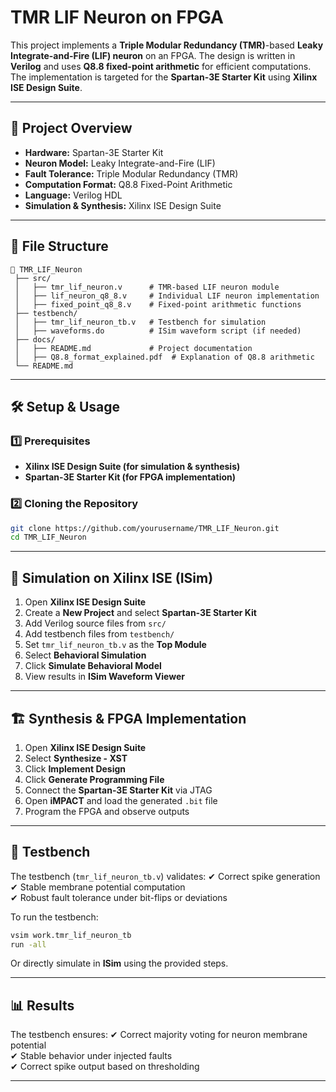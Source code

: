 # TMR LIF Neuron on FPGA  

This project implements a **Triple Modular Redundancy (TMR)**-based **Leaky Integrate-and-Fire (LIF) neuron** on an FPGA. The design is written in **Verilog** and uses **Q8.8 fixed-point arithmetic** for efficient computations. The implementation is targeted for the **Spartan-3E Starter Kit** using **Xilinx ISE Design Suite**.

---

## 🚀 **Project Overview**
- **Hardware:** Spartan-3E Starter Kit  
- **Neuron Model:** Leaky Integrate-and-Fire (LIF)  
- **Fault Tolerance:** Triple Modular Redundancy (TMR)  
- **Computation Format:** Q8.8 Fixed-Point Arithmetic  
- **Language:** Verilog HDL  
- **Simulation & Synthesis:** Xilinx ISE Design Suite  

---

## 📂 **File Structure**
```
📂 TMR_LIF_Neuron
 ├── src/
 │   ├── tmr_lif_neuron.v      # TMR-based LIF neuron module
 │   ├── lif_neuron_q8_8.v     # Individual LIF neuron implementation
 │   ├── fixed_point_q8_8.v    # Fixed-point arithmetic functions
 ├── testbench/
 │   ├── tmr_lif_neuron_tb.v   # Testbench for simulation
 │   ├── waveforms.do          # ISim waveform script (if needed)
 ├── docs/
 │   ├── README.md             # Project documentation
 │   ├── Q8.8_format_explained.pdf  # Explanation of Q8.8 arithmetic
 └── README.md
```

---

## 🛠 **Setup & Usage**
### **1️⃣ Prerequisites**
- **Xilinx ISE Design Suite (for simulation & synthesis)**
- **Spartan-3E Starter Kit (for FPGA implementation)**

### **2️⃣ Cloning the Repository**
```bash
git clone https://github.com/yourusername/TMR_LIF_Neuron.git
cd TMR_LIF_Neuron
```

---

## 🔬 **Simulation on Xilinx ISE (ISim)**
1. Open **Xilinx ISE Design Suite**
2. Create a **New Project** and select **Spartan-3E Starter Kit**
3. Add Verilog source files from `src/`
4. Add testbench files from `testbench/`
5. Set `tmr_lif_neuron_tb.v` as the **Top Module**
6. Select **Behavioral Simulation**
7. Click **Simulate Behavioral Model**
8. View results in **ISim Waveform Viewer**

---

## 🏗 **Synthesis & FPGA Implementation**
1. Open **Xilinx ISE Design Suite**
2. Select **Synthesize - XST**
3. Click **Implement Design**
4. Click **Generate Programming File**
5. Connect the **Spartan-3E Starter Kit** via JTAG
6. Open **iMPACT** and load the generated `.bit` file
7. Program the FPGA and observe outputs

---

## 🧪 **Testbench**
The testbench (`tmr_lif_neuron_tb.v`) validates:
✔ Correct spike generation  
✔ Stable membrane potential computation  
✔ Robust fault tolerance under bit-flips or deviations  

To run the testbench:
```bash
vsim work.tmr_lif_neuron_tb
run -all
```
Or directly simulate in **ISim** using the provided steps.

---

## 📊 **Results**
The testbench ensures:
✔ Correct majority voting for neuron membrane potential  
✔ Stable behavior under injected faults  
✔ Correct spike output based on thresholding  

---

